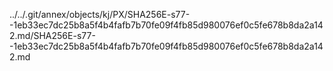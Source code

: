 ../../.git/annex/objects/kj/PX/SHA256E-s77--1eb33ec7dc25b8a5f4b4fafb7b70fe09f4fb85d980076ef0c5fe678b8da2a142.md/SHA256E-s77--1eb33ec7dc25b8a5f4b4fafb7b70fe09f4fb85d980076ef0c5fe678b8da2a142.md